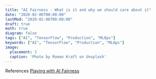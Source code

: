 ```yaml
---
title: "AI Fairness - What is it and why we should care about it"
date: "2020-02-06T00:00:00"
lastMod: "2020-02-06T00:00:00"
draft: true
math: true
diagram: false
tags: ["AI", "TensorFlow", "Production", "MLOps"]
keywords: ["AI", "TensorFlow", "Production", "MLOps"]
image: 
  placement: 3 
  caption: 'Photo by Roman Kraft on Unsplash'
---
```


References
[Playing with AI Fairness](https://pair-code.github.io/what-if-tool/ai-fairness.html)